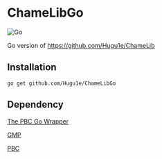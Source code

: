 # ChameLibGo

![Go](https://github.com/Hugu1e/ChameLibGo/actions/workflows/go.yml/badge.svg)

Go version of https://github.com/Hugu1e/ChameLib

## Installation
```
go get github.com/Hugu1e/ChameLibGo
```

## Dependency
[The PBC Go Wrapper](https://pkg.go.dev/github.com/Nik-U/pbc#section-readme)

[GMP](https://gmplib.org/)

[PBC](https://crypto.stanford.edu/pbc/manual/)